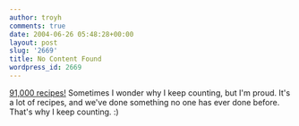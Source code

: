 ```yaml
---
author: troyh
comments: true
date: 2004-06-26 05:48:28+00:00
layout: post
slug: '2669'
title: No Content Found
wordpress_id: 2669
---
```


[91,000 recipes!](http://recipezaar.com) Sometimes I wonder why I keep counting, but I'm proud. It's a lot of recipes, and we've done something no one has ever done before. That's why I keep counting. :)
